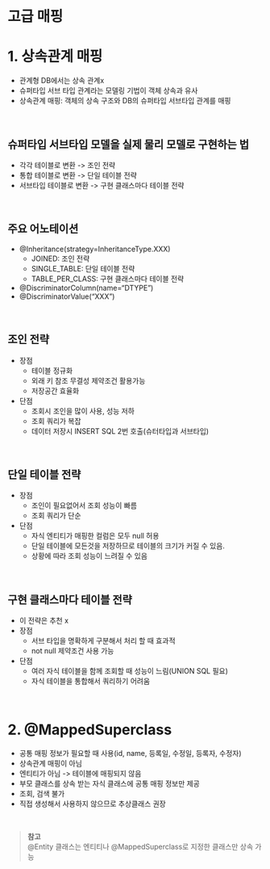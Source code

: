 # 고급 매핑

# 1. 상속관계 매핑
- 관계형 DB에서는 상속 관계x
- 슈퍼타입 서브 타입 관계라는 모델링 기법이 객체 상속과 유사
- 상속관계 매핑: 객체의 상속 구조와 DB의 슈퍼타입 서브타입 관계를 매핑

<br>

## 슈퍼타입 서브타입 모델을 실제 물리 모델로 구현하는 법
- 각각 테이블로 변환 -> 조인 전략
- 통합 테이블로 변환 -> 단일 테이블 전략
- 서브타입 테이블로 변환 -> 구현 클래스마다 테이블 전략

<br>

## 주요 어노테이션
- @Inheritance(strategy=InheritanceType.XXX) 
    - JOINED: 조인 전략
    - SINGLE_TABLE: 단일 테이블 전략
    - TABLE_PER_CLASS: 구현 클래스마다 테이블 전략
- @DiscriminatorColumn(name=“DTYPE”) 
- @DiscriminatorValue(“XXX”)

<br>

## 조인 전략 
- 장점
    - 테이블 정규화
    - 외래 키 참조 무결성 제약조건 활용가능
    - 저장공간 효율화
- 단점
    - 조회시 조인을 많이 사용, 성능 저하
    - 조회 쿼리가 복잡
    - 데이터 저장시 INSERT SQL 2번 호출(슈터타입과 서브타입)

<br>

## 단일 테이블 전략
- 장점 
    - 조인이 필요없어서 조회 성능이 빠름
    - 조회 쿼리가 단순
- 단점
    - 자식 엔티티가 매핑한 컬럼은 모두 null 허용
    - 단일 테이블에 모든것을 저장하므로 테이블의 크기가 커질 수 있음. 
    - 상황에 따라 조회 성능이 느려질 수 있음

<br>

## 구현 클래스마다 테이블 전략
- 이 전략은 추천 x
- 장점
    - 서브 타입을 명확하게 구분해서 처리 할 때 효과적
    - not null 제약조건 사용 가능
- 단점
    - 여러 자식 테이블을 함께 조회할 때 성능이 느림(UNION SQL 필요)
    - 자식 테이블을 통합해서 쿼리하기 어려움

<br>

# 2. @MappedSuperclass
- 공통 매핑 정보가 필요할 때 사용(id, name, 등록일, 수정일, 등록자, 수정자)
- 상속관계 매핑이 아님
- 엔티티가 아님 -> 테이블에 매핑되지 않음
- 부모 클래스를 상속 받는 자식 클래스에 공통 매핑 정보만 제공
- 조회, 검색 불가
- 직접 생성해서 사용하지 않으므로 추상클래스 권장

<br>

> __참고__ <br>
@Entity 클래스는 엔티티나 @MappedSuperclass로 지정한 클래스만 상속 가능

